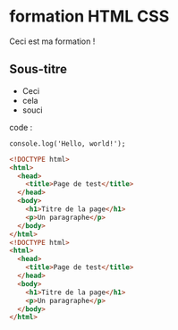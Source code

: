 # formation HTML CSS

Ceci est ma formation !

## Sous-titre

- Ceci
- cela
- souci

code :

`console.log('Hello, world!');`

```html
<!DOCTYPE html>
<html>
  <head>
    <title>Page de test</title>
  </head>
  <body>
    <h1>Titre de la page</h1>
    <p>Un paragraphe</p>
  </body>
</html>
<!DOCTYPE html>
<html>
  <head>
    <title>Page de test</title>
  </head>
  <body>
    <h1>Titre de la page</h1>
    <p>Un paragraphe</p>
  </body>
</html>
```
